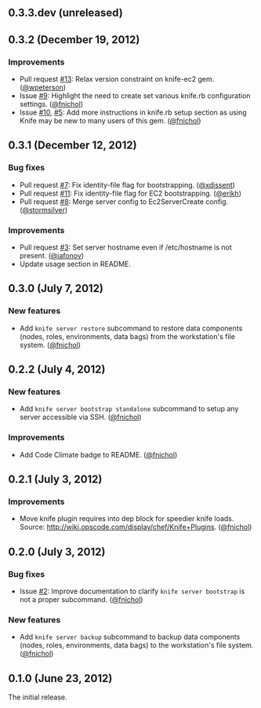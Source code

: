 ## 0.3.3.dev (unreleased)


## 0.3.2 (December 19, 2012)

### Improvements

* Pull request [#13](https://github.com/fnichol/knife-server/pull/13): Relax
  version constraint on knife-ec2 gem. ([@wpeterson][])
* Issue [#9](https://github.com/fnichol/knife-server/issues/9): Highlight the
  need to create set various knife.rb configuration settings. ([@fnichol][])
* Issue [#10](https://github.com/fnichol/knife-server/issues/10),
  [#5](https://github.com/fnichol/knife-server/issues/5): Add more
  instructions in knife.rb setup section as using Knife may be new to many
  users of this gem. ([@fnichol][])


## 0.3.1 (December 12, 2012)

### Bug fixes

* Pull request [#7](https://github.com/fnichol/knife-server/pull/11): Fix
  identity-file flag for bootstrapping. ([@xdissent][])
* Pull request [#11](https://github.com/fnichol/knife-server/pull/11): Fix
  identity-file flag for EC2 bootstrapping. ([@erikh][])
* Pull request [#8](https://github.com/fnichol/knife-server/pull/8): Merge
  server config to Ec2ServerCreate config. ([@stormsilver][])

### Improvements

* Pull request [#3](https://github.com/fnichol/knife-server/pull/3): Set
  server hostname even if /etc/hostname is not present. ([@iafonov][])
* Update usage section in README.


## 0.3.0 (July 7, 2012)

### New features

* Add `knife server restore` subcommand to restore data components (nodes,
  roles, environments, data bags) from the workstation's file system.
  ([@fnichol][])


## 0.2.2 (July 4, 2012)

### New features

* Add `knife server bootstrap standalone` subcommand to setup any server
  accessible via SSH. ([@fnichol][])

### Improvements

* Add Code Climate badge to README. ([@fnichol][])


## 0.2.1 (July 3, 2012)

### Improvements

* Move knife plugin requires into dep block for speedier knife loads. Source:
  http://wiki.opscode.com/display/chef/Knife+Plugins. ([@fnichol][])


## 0.2.0 (July 3, 2012)

### Bug fixes

* Issue [#2](https://github.com/fnichol/knife-server/issues/2): Improve
  documentation to clarify `knife server bootstrap` is not a proper
  subcommand. ([@fnichol][])

### New features

* Add `knife server backup` subcommand to backup data components (nodes,
  roles, environments, data bags) to the workstation's file system.
  ([@fnichol][])


## 0.1.0 (June 23, 2012)

The initial release.

[@erikh]: https://github.com/erikh
[@fnichol]: https://github.com/fnichol
[@iafonov]: https://github.com/iafonov
[@stormsilver]: https://github.com/stormsilver
[@wpeterson]: https://github.com/wpeterson
[@xdissent]: https://github.com/xdissent
